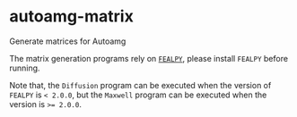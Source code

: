 # autoamg-matrix
Generate matrices for Autoamg

The matrix generation programs rely on [`FEALPY`](https://github.com/weihuayi/fealpy), please install `FEALPY` before running. 

Note that, the `Diffusion` program can be executed when the version of `FEALPY`  is `< 2.0.0`, but the `Maxwell` program can be executed when the version is `>= 2.0.0`.

 
